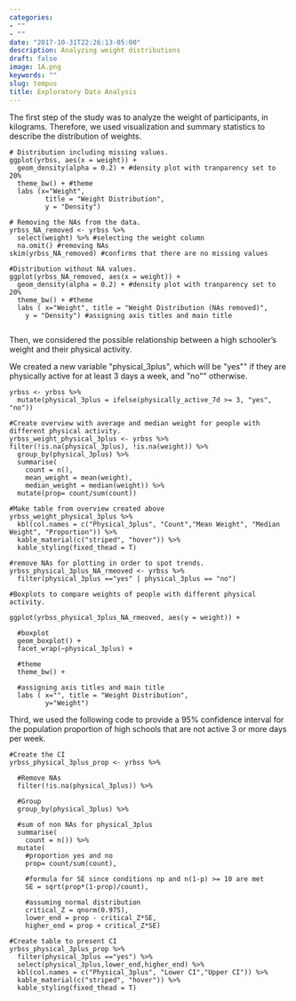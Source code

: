 ```yaml
---
categories:
- ""
- ""
date: "2017-10-31T22:26:13-05:00"
description: Analyzing weight distributions
draft: false
image: 1A.png
keywords: ""
slug: tempus
title: Exploratory Data Analysis 
---
```


The first step of the study was to analyze the weight of participants, in kilograms. 
Therefore, we used visualization and summary statistics to describe the distribution of weights. 

```{r, eda_on_weight}
# Distribution including missing values. 
ggplot(yrbss, aes(x = weight)) +
  geom_density(alpha = 0.2) + #density plot with tranparency set to 20%
  theme_bw() + #theme
  labs (x="Weight", 
         title = "Weight Distribution",
         y = "Density")

# Removing the NAs from the data.
yrbss_NA_removed <- yrbss %>% 
  select(weight) %>% #selecting the weight column
  na.omit() #removing NAs
skim(yrbss_NA_removed) #confirms that there are no missing values
  
#Distribution without NA values. 
ggplot(yrbss_NA_removed, aes(x = weight)) +
  geom_density(alpha = 0.2) + #density plot with tranparency set to 20%
  theme_bw() + #theme
  labs ( x="Weight", title = "Weight Distribution (NAs removed)",
    y = "Density") #assigning axis titles and main title
    
```

Then, we considered the possible relationship between a high schooler’s weight and their physical activity. 

We created a new variable "physical_3plus", which will be "yes"" if they are physically active for at least 3 days a week, and "no"" otherwise.

```{r}
yrbss <- yrbss %>% 
  mutate(physical_3plus = ifelse(physically_active_7d >= 3, "yes", "no"))

#Create overview with average and median weight for people with different physical activity.
yrbss_weight_physical_3plus <- yrbss %>% filter(!is.na(physical_3plus), !is.na(weight)) %>% 
  group_by(physical_3plus) %>% 
  summarise(
    count = n(),
    mean_weight = mean(weight),
    median_weight = median(weight)) %>% 
  mutate(prop= count/sum(count))

#Make table from overview created above
yrbss_weight_physical_3plus %>% 
  kbl(col.names = c("Physical_3plus", "Count","Mean Weight", "Median Weight", "Proportion")) %>%
  kable_material(c("striped", "hover")) %>%
  kable_styling(fixed_thead = T)

#remove NAs for plotting in order to spot trends.
yrbss_physical_3plus_NA_rmeoved <- yrbss %>% 
  filter(physical_3plus =="yes" | physical_3plus == "no")

#Boxplots to compare weights of people with different physical activity. 

ggplot(yrbss_physical_3plus_NA_rmeoved, aes(y = weight)) +
  
  #boxplot
  geom_boxplot() + 
  facet_wrap(~physical_3plus) +
  
  #theme
  theme_bw() +
  
  #assigning axis titles and main title
  labs ( x="", title = "Weight Distribution",
         y="Weight")

```

Third, we used the following code to provide a 95% confidence interval for the population proportion of high schools that are not active 3 or more days per week.

```{r, CI_prop_physical_3plus}
#Create the CI
yrbss_physical_3plus_prop <- yrbss %>% 
  
  #Remove NAs
  filter(!is.na(physical_3plus)) %>%  
  
  #Group
  group_by(physical_3plus) %>% 
  
  #sum of non NAs for physical_3plus
  summarise(
    count = n()) %>%
  mutate(
    #proportion yes and no
    prop= count/sum(count), 
    
    #formula for SE since conditions np and n(1-p) >= 10 are met
    SE = sqrt(prop*(1-prop)/count), 
    
    #assuming normal distribution
    critical_Z = qnorm(0.975), 
    lower_end = prop - critical_Z*SE, 
    higher_end = prop + critical_Z*SE) 

#Create table to present CI
yrbss_physical_3plus_prop %>% 
  filter(physical_3plus =="yes") %>% 
  select(physical_3plus,lower_end,higher_end) %>% 
  kbl(col.names = c("Physical_3plus", "Lower CI","Upper CI")) %>%
  kable_material(c("striped", "hover")) %>%
  kable_styling(fixed_thead = T)

```

